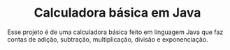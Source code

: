 <h1 align="center"> Calculadora básica em Java </h1>

<p>Esse projeto é de uma calculadora básica feito em linguagem Java que faz contas de adição, subtração, multiplicação, divisão e exponenciação.</p>
